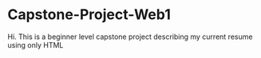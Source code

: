 # Capstone-Project-Web1
Hi. This is a beginner level capstone project describing my current resume using only HTML
